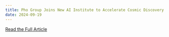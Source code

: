 ```yaml
---
title: Pho Group Joins New AI Institute to Accelerate Cosmic Discovery
date: 2024-09-19
---
```


[Read the Full Article](https://ae.utexas.edu/news/new-ai-institute-led-by-university-of-texas-researchers-will-accelerate-cosmic-discovery)
